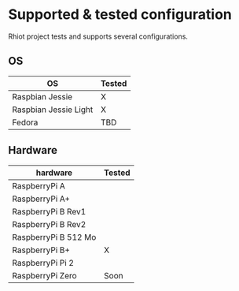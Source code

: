 # Supported & tested configuration

Rhiot project tests and supports several configurations.

## OS 

|OS | Tested  |
|---|---|
| Raspbian Jessie  |  X |
| Raspbian Jessie Light | X  |
| Fedora | TBD |


## Hardware

|hardware | Tested  |
|---|---|
| RaspberryPi A  |   |
| RaspberryPi A+ |   |
| RaspberryPi B Rev1  |   |
| RaspberryPi B Rev2  |   |
| RaspberryPi B 512 Mo  |   |
| RaspberryPi B+  |  X |
| RaspberryPi Pi 2  |   |
| RaspberryPi Zero  | Soon  |



